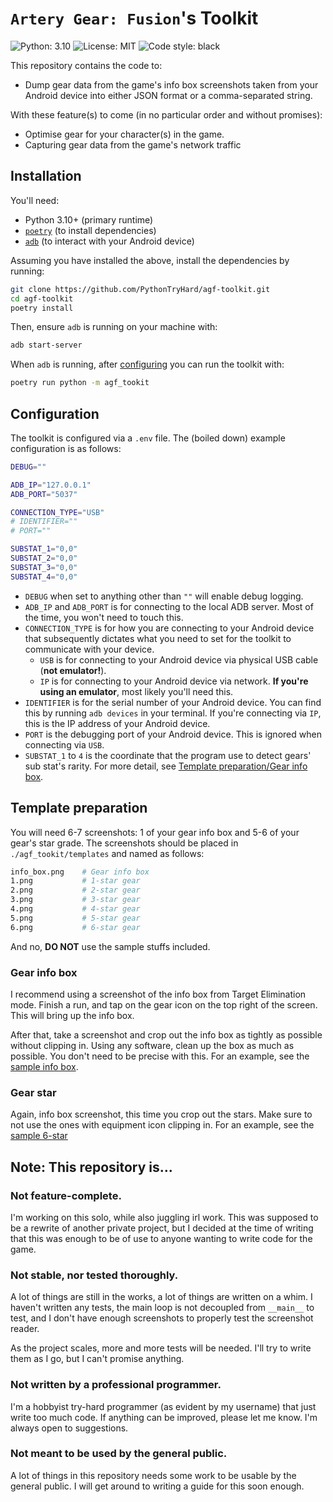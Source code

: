 # `Artery Gear: Fusion`'s Toolkit
![Python: 3.10](https://img.shields.io/badge/python-3.10-blue)
![License: MIT](https://img.shields.io/badge/license-MIT-blue) 
![Code style: black](https://img.shields.io/badge/code%20style-black-000000.svg)

This repository contains the code to:
- Dump gear data from the game's info box screenshots taken from your Android device into either JSON format or a comma-separated string.

With these feature(s) to come (in no particular order and without promises):
- Optimise gear for your character(s) in the game.
- Capturing gear data from the game's network traffic

## Installation
You'll need:
- Python 3.10+ (primary runtime)
- [`poetry`](https://python-poetry.org/docs/#installation) (to install dependencies)
- [`adb`](https://developer.android.com/studio/command-line/adb) (to interact with your Android device)

Assuming you have installed the above, install the dependencies by running:
```sh
git clone https://github.com/PythonTryHard/agf-toolkit.git
cd agf-toolkit
poetry install
```
Then, ensure `adb` is running on your machine with:
```sh
adb start-server
```
When `adb` is running, after [configuring](#configuration) you can run the toolkit with:
```sh
poetry run python -m agf_tookit
```
## Configuration
The toolkit is configured via a `.env` file. The (boiled down) example configuration is as follows:
```sh
DEBUG=""

ADB_IP="127.0.0.1"
ADB_PORT="5037"

CONNECTION_TYPE="USB"
# IDENTIFIER=""
# PORT=""

SUBSTAT_1="0,0"
SUBSTAT_2="0,0"
SUBSTAT_3="0,0"
SUBSTAT_4="0,0"
```
- `DEBUG` when set to anything other than `""` will enable debug logging.
- `ADB_IP` and `ADB_PORT` is for connecting to the local ADB server. Most of the time, you won't need to touch this.
- `CONNECTION_TYPE` is for how you are connecting to your Android device that subsequently dictates what you need to set for the toolkit to communicate with your device.
  - `USB` is for connecting to your Android device via physical USB cable (**not emulator!**).
  - `IP` is for connecting to your Android device via network. **If you're using an emulator**, most likely you'll need this.
- `IDENTIFIER` is for the serial number of your Android device. You can find this by running `adb devices` in your terminal. If you're connecting via `IP`, this is the IP address of your Android device.
- `PORT` is the debugging port of your Android device. This is ignored when connecting via `USB`. 
- `SUBSTAT_1` to `4` is the coordinate that the program use to detect gears' sub stat's rarity. For more detail, see [Template preparation/Gear info box](#gear-info-box).

## Template preparation
You will need 6-7 screenshots: 1 of your gear info box and 5-6 of your gear's star grade. The screenshots should be placed in `./agf_tookit/templates` and named as follows:
```sh
info_box.png    # Gear info box 
1.png           # 1-star gear          
2.png           # 2-star gear
3.png           # 3-star gear
4.png           # 4-star gear
5.png           # 5-star gear
6.png           # 6-star gear
```
And no, **DO NOT** use the sample stuffs included.
### Gear info box
I recommend using a screenshot of the info box from Target Elimination mode. Finish a run, and tap on the gear icon on the top right of the screen. This will bring up the info box.

After that, take a screenshot and crop out the info box as tightly as possible without clipping in. Using any software, clean up the box as much as possible. You don't need to be precise with this. For an example, see the [sample info box](https://github.com/PythonTryHard/agf-toolkit/blob/main/agf_tookit/templates_sample/info_box.png).

### Gear star
Again, info box screenshot, this time you crop out the stars. Make sure to not use the ones with equipment icon clipping in. For an example, see the [sample 6-star](https://github.com/PythonTryHard/agf-toolkit/blob/main/agf_tookit/templates_sample/6.png)

## Note: This repository is...
### Not feature-complete.
I'm working on this solo, while also juggling irl work. This was supposed to be a rewrite of another private project, but I decided at the time of writing that this was enough to be of use to anyone wanting to write code for the game.

### Not stable, nor tested thoroughly.
A lot of things are still in the works, a lot of things are written on a whim. I haven't written any tests, the main loop is not decoupled from `__main__` to test, and I don't have enough screenshots to properly test the screenshot reader.

As the project scales, more and more tests will be needed. I'll try to write them as I go, but I can't promise anything.

### Not written by a professional programmer.
I'm a hobbyist try-hard programmer (as evident by my username) that just write too much code. If anything can be improved, please let me know. I'm always open to suggestions.

### Not meant to be used by the general public.
A lot of things in this repository needs some work to be usable by the general public. I will get around to writing a guide for this soon enough.